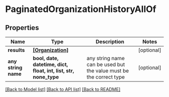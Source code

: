 # PaginatedOrganizationHistoryAllOf


## Properties
Name | Type | Description | Notes
------------ | ------------- | ------------- | -------------
**results** | [**[Organization]**](Organization.md) |  | [optional] 
**any string name** | **bool, date, datetime, dict, float, int, list, str, none_type** | any string name can be used but the value must be the correct type | [optional]

[[Back to Model list]](../README.md#documentation-for-models) [[Back to API list]](../README.md#documentation-for-api-endpoints) [[Back to README]](../README.md)


